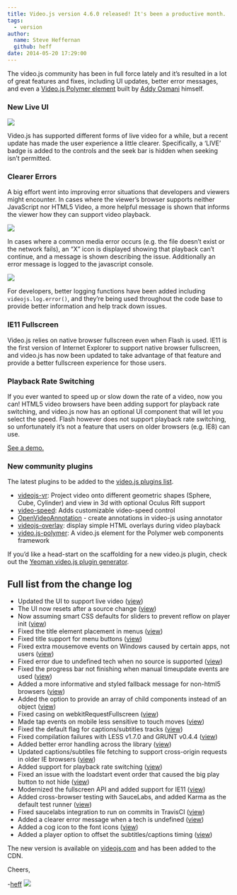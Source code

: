 ```yaml
---
title: Video.js version 4.6.0 released! It's been a productive month.
tags:
  - version
author:
  name: Steve Heffernan
  github: heff
date: 2014-05-20 17:29:00
---
```


The video.js community has been in full force lately and it&rsquo;s resulted in a lot of great features and fixes, including UI updates, better error messages, and even a [Video.js Polymer element](https://github.com/addyosmani/video-js) built by [Addy Osmani](https://twitter.com/addyosmani) himself.

### New Live UI

![](http://66.media.tumblr.com/18c6ec3dd9a1e04440345bf5ca6630f9/tumblr_inline_n5ue8gvi1Y1qzc111.png)

Video.js has supported different forms of live video for a while, but a recent update has made the user experience a little clearer. Specifically, a &lsquo;LIVE&rsquo; badge is added to the controls and the seek bar is hidden when seeking isn&rsquo;t permitted.

### Clearer Errors

A big effort went into improving error situations that developers and viewers might encounter. In cases where the viewer&rsquo;s browser supports neither JavaScript nor HTML5 Video, a more helpful message is shown that informs the viewer how they can support video playback.

![](http://66.media.tumblr.com/ce08d85f3a1538eecd1d58eccddaa0b6/tumblr_inline_n5ue7u9l4H1qzc111.png)

In cases where a common media error occurs (e.g. the file doesn&rsquo;t exist or the network fails), an &ldquo;X&rdquo; icon is displayed showing that playback can&rsquo;t continue, and a message is shown describing the issue. Additionally an error message is logged to the javascript console.

![](http://67.media.tumblr.com/72b11aeeab66657ec39c09366bd19f0e/tumblr_inline_n5ue8z9ZFH1qzc111.png)

For developers, better logging functions have been added including `videojs.log.error()`, and they&rsquo;re being used throughout the code base to provide better information and help track down issues.

### IE11 Fullscreen

Video.js relies on native browser fullscreen even when Flash is used. IE11 is the first version of Internet Explorer to support native browser fullscreen, and video.js has now been updated to take advantage of that feature and provide a better fullscreen experience for those users.

### Playback Rate Switching

If you ever wanted to speed up or slow down the rate of a video, now you can! HTML5 video browsers have been adding support for playback rate switching, and video.js now has an optional UI component that will let you select the speed. Flash however does not support playback rate switching, so unfortunately it&rsquo;s not a feature that users on older browsers (e.g. IE8) can use.

[See a demo.](http://jsbin.com/vikun/1/edit)

### New community plugins

The latest plugins to be added to the [video.js plugins list](https://github.com/videojs/video.js/wiki/Plugins).

*   [videojs-vr](https://github.com/slawrence/videojs-vr): Project video onto different geometric shapes (Sphere, Cube, Cylinder) and view in 3d with optional Oculus Rift support
*   [video-speed](https://github.com/nicetip/videojs-speed): Adds customizable video-speed control
*   [OpenVideoAnnotation](https://github.com/CtrHellenicStudies/OpenVideoAnnotation) - create annotations in video-js using annotator
*   [videojs-overlay](https://github.com/brightcove/videojs-overlay): display simple HTML overlays during video playback
*   [video.js-polymer](https://github.com/addyosmani/video-js): A video.js element for the Polymer web components framework

If you&rsquo;d like a head-start on the scaffolding for a new video.js plugin, check out the [Yeoman video.js plugin generator](https://github.com/dmlap/generator-videojs-plugin).

## Full list from the change log

*   Updated the UI to support live video ([view](https://github.com/videojs/video.js/pull/1121))
*   The UI now resets after a source change ([view](https://github.com/videojs/video.js/pull/1124))
*   Now assuming smart CSS defaults for sliders to prevent reflow on player init ([view](https://github.com/videojs/video.js/pull/1122))
*   Fixed the title element placement in menus ([view](https://github.com/videojs/video.js/pull/1114))
*   Fixed title support for menu buttons ([view](https://github.com/videojs/video.js/pull/1128))
*   Fixed extra mousemove events on Windows caused by certain apps, not users ([view](https://github.com/videojs/video.js/pull/1068))
*   Fixed error due to undefined tech when no source is supported ([view](https://github.com/videojs/video.js/pull/1172))
*   Fixed the progress bar not finishing when manual timeupdate events are used ([view](https://github.com/videojs/video.js/pull/1173))
*   Added a more informative and styled fallback message for non-html5 browsers ([view](https://github.com/videojs/video.js/pull/1181))
*   Added the option to provide an array of child components instead of an object ([view](https://github.com/videojs/video.js/pull/1093))
*   Fixed casing on webkitRequestFullscreen ([view](https://github.com/videojs/video.js/pull/1101))
*   Made tap events on mobile less sensitive to touch moves ([view](https://github.com/videojs/video.js/pull/1111))
*   Fixed the default flag for captions/subtitles tracks ([view](https://github.com/videojs/video.js/pull/1153))
*   Fixed compilation failures with LESS v1.7.0 and GRUNT v0.4.4 ([view](https://github.com/videojs/video.js/pull/1180))
*   Added better error handling across the library ([view](https://github.com/videojs/video.js/pull/1197))
*   Updated captions/subtiles file fetching to support cross-origin requests in older IE browsers ([view](https://github.com/videojs/video.js/pull/1095))
*   Added support for playback rate switching ([view](https://github.com/videojs/video.js/pull/1132))
*   Fixed an issue with the loadstart event order that caused the big play button to not hide ([view](https://github.com/videojs/video.js/pull/1209))
*   Modernized the fullscreen API and added support for IE11 ([view](https://github.com/videojs/video.js/pull/1205))
*   Added cross-browser testing with SauceLabs, and added Karma as the default test runner ([view](https://github.com/videojs/video.js/pull/1187))
*   Fixed saucelabs integration to run on commits in TravisCI ([view](https://github.com/videojs/video.js/pull/1214))
*   Added a clearer error message when a tech is undefined ([view](https://github.com/videojs/video.js/pull/1210))
*   Added a cog icon to the font icons ([view](https://github.com/videojs/video.js/pull/1211))
*   Added a player option to offset the subtitles/captions timing ([view](https://github.com/videojs/video.js/pull/1212))

The new version is available on [videojs.com](http://www.videojs.com) and  has been added to the CDN.

Cheers,

-[heff](http://blog.heff.me)
![](http://feeds.feedburner.com/~r/video-js/~4/Ho_lv_Coqlc)
